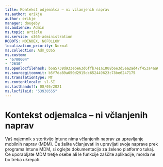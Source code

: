 ```yaml
---
title: Kontekst odjemalca – ni včlanjenih naprav
ms.author: erikje
author: erikje
manager: dougeby
ms.audience: Admin
ms.topic: article
ms.service: o365-administration
ROBOTS: NOINDEX, NOFOLLOW
localization_priority: Normal
ms.collection: Adm_O365
ms.custom:
- "6700004"
- "2630"
ms.openlocfilehash: b6a5738d933ebe63d6ffb7e1a1008b6e3d5ea2ad47f453a4aa0028e566f344ec
ms.sourcegitcommit: b5f7da89a650d2915dc652449623c78be6247175
ms.translationtype: MT
ms.contentlocale: sl-SI
ms.lasthandoff: 08/05/2021
ms.locfileid: "53930555"
---
```

# <a name="client-context---no-enrolled-devices"></a>Kontekst odjemalca – ni včlanjenih naprav

Vaš najemnik s storitvijo Intune nima včlanjenih naprav za upravljanje mobilnih naprav (MDM). Če želite včlanjevati in upravljati svoje naprave prek programa [](https://docs.microsoft.com/intune/device-enrollment) Intune MDM, si oglejte dokumentacijo za želeno platformo tukaj. Če uporabljate MDM tretje osebe ali le funkcije zaščite aplikacije, morda ne bo treba ukrepati. 